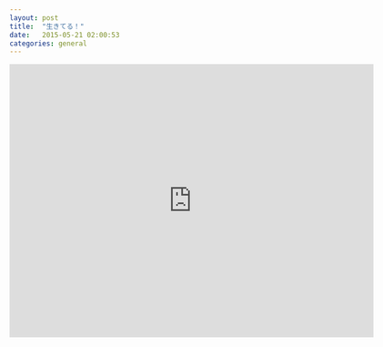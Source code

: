 ```yaml
---
layout: post
title:  "生きてる！"
date:   2015-05-21 02:00:53
categories: general
---
```


<iframe width="640" height="480" src="https://www.youtube.com/embed/qq32cxIl0cY" frameborder="0" allowfullscreen></iframe>
